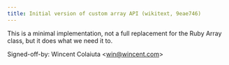 ```yaml
---
title: Initial version of custom array API (wikitext, 9eae746)
---
```


This is a minimal implementation, not a full replacement for the Ruby Array class, but it does what we need it to.

Signed-off-by: Wincent Colaiuta &lt;win@wincent.com&gt;
